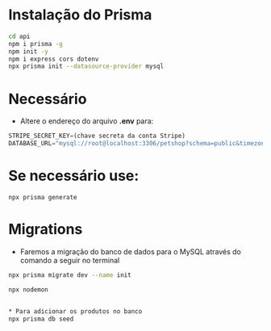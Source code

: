 # Instalação do Prisma 

```bash
cd api
npm i prisma -g 
npm init -y
npm i express cors dotenv
npx prisma init --datasource-provider mysql
```

# Necessário
- Altere o endereço do arquivo **.env** para:   
```js
STRIPE_SECRET_KEY=(chave secreta da conta Stripe)
DATABASE_URL="mysql://root@localhost:3306/petshop?schema=public&timezone=UTC"
```
# Se necessário use:
```
npx prisma generate
```

# Migrations
- Faremos a migração do banco de dados para o MySQL através do comando a seguir no terminal
```bash
npx prisma migrate dev --name init

npx nodemon


* Para adicionar os produtos no banco
npx prisma db seed
```